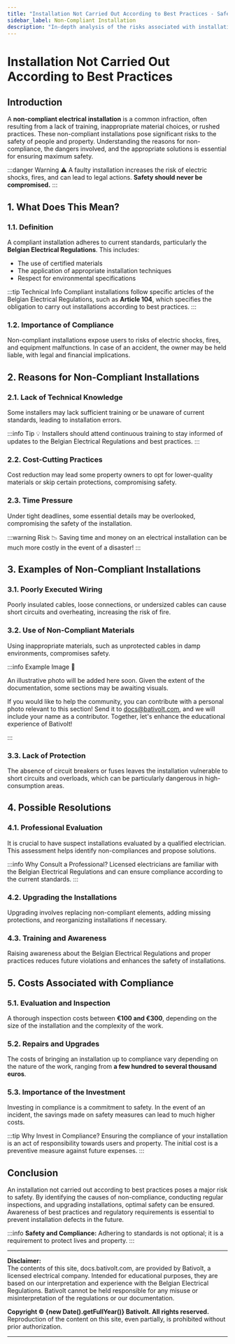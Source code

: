 ```yaml
---
title: "Installation Not Carried Out According to Best Practices - Safety and Compliance"
sidebar_label: Non-Compliant Installation
description: "In-depth analysis of the risks associated with installations not following best practices, including reasons, examples, and methods for compliance according to the Belgian Electrical Regulations."
---
```


# Installation Not Carried Out According to Best Practices

## Introduction

A **non-compliant electrical installation** is a common infraction, often resulting from a lack of training, inappropriate material choices, or rushed practices. These non-compliant installations pose significant risks to the safety of people and property. Understanding the reasons for non-compliance, the dangers involved, and the appropriate solutions is essential for ensuring maximum safety.

:::danger Warning ⚠️
A faulty installation increases the risk of electric shocks, fires, and can lead to legal actions. **Safety should never be compromised.**
:::

## 1. What Does This Mean?

### 1.1. Definition

A compliant installation adheres to current standards, particularly the **Belgian Electrical Regulations**. This includes:
- The use of certified materials
- The application of appropriate installation techniques
- Respect for environmental specifications

:::tip Technical Info
Compliant installations follow specific articles of the Belgian Electrical Regulations, such as **Article 104**, which specifies the obligation to carry out installations according to best practices.
:::

### 1.2. Importance of Compliance

Non-compliant installations expose users to risks of electric shocks, fires, and equipment malfunctions. In case of an accident, the owner may be held liable, with legal and financial implications.

## 2. Reasons for Non-Compliant Installations

### 2.1. Lack of Technical Knowledge

Some installers may lack sufficient training or be unaware of current standards, leading to installation errors.

:::info Tip 💡
Installers should attend continuous training to stay informed of updates to the Belgian Electrical Regulations and best practices.
:::

### 2.2. Cost-Cutting Practices

Cost reduction may lead some property owners to opt for lower-quality materials or skip certain protections, compromising safety.

### 2.3. Time Pressure

Under tight deadlines, some essential details may be overlooked, compromising the safety of the installation.

:::warning Risk 📉
Saving time and money on an electrical installation can be much more costly in the event of a disaster!
:::

## 3. Examples of Non-Compliant Installations

### 3.1. Poorly Executed Wiring

Poorly insulated cables, loose connections, or undersized cables can cause short circuits and overheating, increasing the risk of fire.

### 3.2. Use of Non-Compliant Materials

Using inappropriate materials, such as unprotected cables in damp environments, compromises safety.

:::info Example Image 📸

An illustrative photo will be added here soon. Given the extent of the documentation, some sections may be awaiting visuals.

If you would like to help the community, you can contribute with a personal photo relevant to this section! Send it to [docs@bativolt.com](mailto:docs@bativolt.com), and we will include your name as a contributor. Together, let's enhance the educational experience of Bativolt!

:::

### 3.3. Lack of Protection

The absence of circuit breakers or fuses leaves the installation vulnerable to short circuits and overloads, which can be particularly dangerous in high-consumption areas.

## 4. Possible Resolutions

### 4.1. Professional Evaluation

It is crucial to have suspect installations evaluated by a qualified electrician. This assessment helps identify non-compliances and propose solutions.

:::info Why Consult a Professional?
Licensed electricians are familiar with the Belgian Electrical Regulations and can ensure compliance according to the current standards.
:::

### 4.2. Upgrading the Installations

Upgrading involves replacing non-compliant elements, adding missing protections, and reorganizing installations if necessary.

### 4.3. Training and Awareness

Raising awareness about the Belgian Electrical Regulations and proper practices reduces future violations and enhances the safety of installations.

## 5. Costs Associated with Compliance

### 5.1. Evaluation and Inspection

A thorough inspection costs between **€100 and €300**, depending on the size of the installation and the complexity of the work.

### 5.2. Repairs and Upgrades

The costs of bringing an installation up to compliance vary depending on the nature of the work, ranging from **a few hundred to several thousand euros**.

### 5.3. Importance of the Investment

Investing in compliance is a commitment to safety. In the event of an incident, the savings made on safety measures can lead to much higher costs.

:::tip Why Invest in Compliance?
Ensuring the compliance of your installation is an act of responsibility towards users and property. The initial cost is a preventive measure against future expenses.
:::

## Conclusion

An installation not carried out according to best practices poses a major risk to safety. By identifying the causes of non-compliance, conducting regular inspections, and upgrading installations, optimal safety can be ensured. Awareness of best practices and regulatory requirements is essential to prevent installation defects in the future.

:::info
**Safety and Compliance:** Adhering to standards is not optional; it is a requirement to protect lives and property.
:::

---

**Disclaimer:**  
The contents of this site, docs.bativolt.com, are provided by Bativolt, a licensed electrical company. Intended for educational purposes, they are based on our interpretation and experience with the Belgian Electrical Regulations. Bativolt cannot be held responsible for any misuse or misinterpretation of the regulations or our documentation.

**Copyright © {new Date().getFullYear()} Bativolt. All rights reserved.**  
Reproduction of the content on this site, even partially, is prohibited without prior authorization.

---
